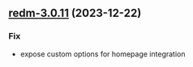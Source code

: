 

## [redm-3.0.11](https://github.com/truecharts/charts/compare/redm-3.0.10...redm-3.0.11) (2023-12-22)

### Fix

- expose custom options for homepage integration
  
  